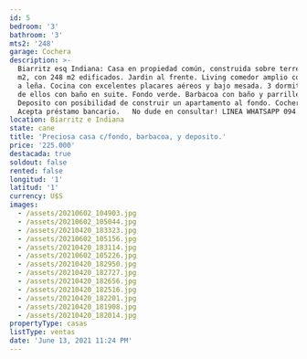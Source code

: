 ```yaml
---
id: 5
bedroom: '3'
bathroom: '3'
mts2: '248'
garage: Cochera
description: >-
  Biarritz esq Indiana: Casa en propiedad común, construida sobre terreno de 653
  m2, con 248 m2 edificados. Jardin al frente. Living comedor amplio con estufa
  a leña. Cocina con excelentes placares aéreos y bajo mesada. 3 dormitorios uno
  de ellos con baño en suite. Fondo verde. Barbacoa con baño y parrillero.
  Deposito con posibilidad de construir un apartamento al fondo. Cochera.  
  Acepta préstamo bancario.   No dude en consultar! LINEA WHATSAPP 094.140.123
location: Biarritz e Indiana
state: cane
title: 'Preciosa casa c/fondo, barbacoa, y deposito.'
price: '225.000'
destacada: true
soldout: false
rented: false
longitud: '1'
latitud: '1'
currency: U$S
images:
  - /assets/20210602_104903.jpg
  - /assets/20210602_105044.jpg
  - /assets/20210420_183323.jpg
  - /assets/20210602_105156.jpg
  - /assets/20210420_183114.jpg
  - /assets/20210602_105226.jpg
  - /assets/20210420_182950.jpg
  - /assets/20210420_182727.jpg
  - /assets/20210420_182656.jpg
  - /assets/20210420_182516.jpg
  - /assets/20210420_182201.jpg
  - /assets/20210420_181908.jpg
  - /assets/20210420_182014.jpg
propertyType: casas
listType: ventas
date: 'June 13, 2021 11:24 PM'
---
```


